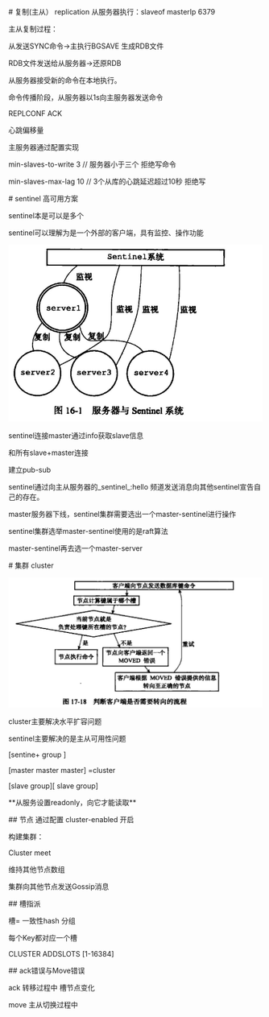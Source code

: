 \# 复制(主从） replication
从服务器执行：slaveof masterIp 6379

主从复制过程：

从发送SYNC命令->主执行BGSAVE 生成RDB文件

RDB文件发送给从服务器->还原RDB

从服务器接受新的命令在本地执行。

命令传播阶段，从服务器以1s向主服务器发送命令

REPLCONF ACK

心跳偏移量

主服务器通过配置实现

min-slaves-to-write 3 // 服务器小于三个 拒绝写命令

min-slaves-max-lag 10 // 3个从库的心跳延迟超过10秒 拒绝写

\# sentinel
高可用方案

sentinel本是可以是多个

sentinel可以理解为是一个外部的客户端，具有监控、操作功能

![image.png](assert/1617092718471-34f8907b-e80d-4003-a3e0-1fcf3a51fde5.png)

sentinel连接master通过info获取slave信息

和所有slave+master连接

建立pub-sub

sentinel通过向主从服务器的\_sentinel\_:hello 频道发送消息向其他sentinel宣告自己的存在。

master服务器下线，sentinel集群需要选出一个master-sentinel进行操作

sentinel集群选举master-sentinel使用的是raft算法

master-sentinel再去选一个master-server

\# 集群 cluster

![image.png](assert/1617094665587-2ed11c88-ceb0-4562-bbd1-4c6cb119cc93.png)

cluster主要解决水平扩容问题

sentinel主要解决的是主从可用性问题

 [sentine+ group ]

 [master master master] =cluster

[slave group][ slave group]

\*\*从服务设置readonly，向它才能读取\*\*

\## 节点
通过配置 cluster-enabled 开启

构建集群：

Cluster meet

维持其他节点数组

集群向其他节点发送Gossip消息

\## 槽指派

槽= 一致性hash 分组

每个Key都对应一个槽

CLUSTER ADDSLOTS [1-16384]

\## ack错误与Move错误

ack 转移过程中 槽节点变化

move 主从切换过程中